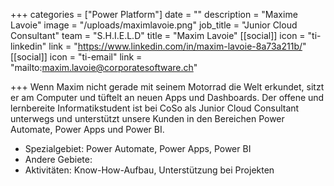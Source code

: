 +++
categories = ["Power Platform"]
date = ""
description = "Maxime Lavoie"
image = "/uploads/maximlavoie.png"
job_title = "Junior Cloud Consultant"
team = "S.H.I.E.L.D"
title = "Maxim Lavoie"
[[social]]
icon = "ti-linkedin"
link = "https://www.linkedin.com/in/maxim-lavoie-8a73a211b/"
[[social]]
icon = "ti-email"
link = "mailto:maxim.lavoie@corporatesoftware.ch"

+++
Wenn Maxim nicht gerade mit seinem Motorrad die Welt erkundet, sitzt er am Computer und tüftelt an neuen Apps und Dashboards. Der offene und lernbereite Informatikstudent ist bei CoSo als Junior Cloud Consultant unterwegs und unterstützt unsere Kunden in den Bereichen Power Automate, Power Apps und Power BI.

* Spezialgebiet: Power Automate, Power Apps, Power BI
* Andere Gebiete:
* Aktivitäten: Know-How-Aufbau, Unterstützung bei Projekten